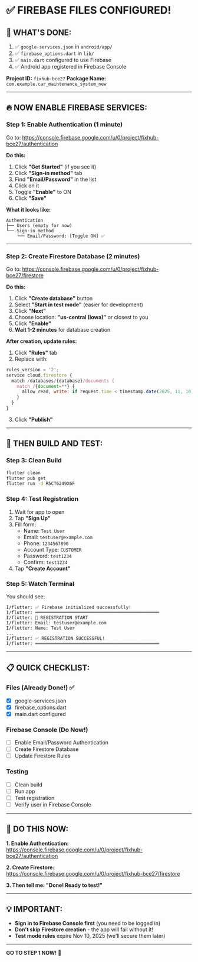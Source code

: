 # ✅ FIREBASE FILES CONFIGURED!

## 🎉 **WHAT'S DONE:**

1. ✅ `google-services.json` in `android/app/`
2. ✅ `firebase_options.dart` in `lib/`
3. ✅ `main.dart` configured to use Firebase
4. ✅ Android app registered in Firebase Console

**Project ID:** `fixhub-bce27`
**Package Name:** `com.example.car_maintenance_system_new`

---

## 🔥 **NOW ENABLE FIREBASE SERVICES:**

### **Step 1: Enable Authentication** (1 minute)

Go to: https://console.firebase.google.com/u/0/project/fixhub-bce27/authentication

**Do this:**
1. Click **"Get Started"** (if you see it)
2. Click **"Sign-in method"** tab
3. Find **"Email/Password"** in the list
4. Click on it
5. Toggle **"Enable"** to ON
6. Click **"Save"**

**What it looks like:**
```
Authentication
├── Users (empty for now)
└── Sign-in method
    └── Email/Password: [Toggle ON] ✅
```

---

### **Step 2: Create Firestore Database** (2 minutes)

Go to: https://console.firebase.google.com/u/0/project/fixhub-bce27/firestore

**Do this:**
1. Click **"Create database"** button
2. Select **"Start in test mode"** (easier for development)
3. Click **"Next"**
4. Choose location: **"us-central (Iowa)"** or closest to you
5. Click **"Enable"**
6. **Wait 1-2 minutes** for database creation

**After creation, update rules:**
1. Click **"Rules"** tab
2. Replace with:
```javascript
rules_version = '2';
service cloud.firestore {
  match /databases/{database}/documents {
    match /{document=**} {
      allow read, write: if request.time < timestamp.date(2025, 11, 10);
    }
  }
}
```
3. Click **"Publish"**

---

## 🚀 **THEN BUILD AND TEST:**

### **Step 3: Clean Build**
```bash
flutter clean
flutter pub get
flutter run -d R5CT6249X6F
```

### **Step 4: Test Registration**

1. Wait for app to open
2. Tap **"Sign Up"**
3. Fill form:
   - Name: `Test User`
   - Email: `testuser@example.com`
   - Phone: `1234567890`
   - Account Type: `CUSTOMER`
   - Password: `test1234`
   - Confirm: `test1234`
4. Tap **"Create Account"**

### **Step 5: Watch Terminal**

You should see:
```
I/flutter: ✅ Firebase initialized successfully!
I/flutter: ═══════════════════════════════════════════════
I/flutter: 🔐 REGISTRATION START
I/flutter: Email: testuser@example.com
I/flutter: Name: Test User
...
I/flutter: ✅ REGISTRATION SUCCESSFUL!
I/flutter: ═══════════════════════════════════════════════
```

---

## 📋 **QUICK CHECKLIST:**

### **Files (Already Done!)** ✅
- [x] google-services.json
- [x] firebase_options.dart
- [x] main.dart configured

### **Firebase Console (Do Now!)**
- [ ] Enable Email/Password Authentication
- [ ] Create Firestore Database
- [ ] Update Firestore Rules

### **Testing**
- [ ] Clean build
- [ ] Run app
- [ ] Test registration
- [ ] Verify user in Firebase Console

---

## 🎯 **DO THIS NOW:**

**1. Enable Authentication:**
https://console.firebase.google.com/u/0/project/fixhub-bce27/authentication

**2. Create Firestore:**
https://console.firebase.google.com/u/0/project/fixhub-bce27/firestore

**3. Then tell me: "Done! Ready to test!"**

---

## 💡 **IMPORTANT:**

- **Sign in to Firebase Console first** (you need to be logged in)
- **Don't skip Firestore creation** - the app will fail without it!
- **Test mode rules** expire Nov 10, 2025 (we'll secure them later)

---

**GO TO STEP 1 NOW!** 🚀



